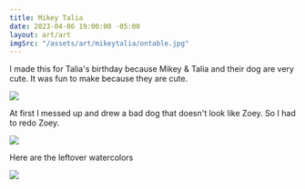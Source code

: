 ```yaml
---
title: Mikey Talia
date: 2023-04-06 19:00:00 -05:00
layout: art/art
imgSrc: "/assets/art/mikeytalia/ontable.jpg"
---
```


I made this for Talia's birthday because Mikey & Talia and their dog are very cute. It was fun to make because they are cute.

<img src="/assets/art/mikeytalia/ontable.jpg">

At first I messed up and drew a bad dog that doesn't look like Zoey. So I had to redo Zoey.

<img src="/assets/art/mikeytalia/dog1fuckup.jpg">

Here are the leftover watercolors

<img src="/assets/art/mikeytalia/watercolors.jpg">
